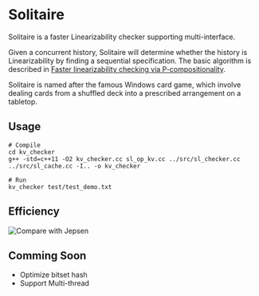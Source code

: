 # Solitaire
Solitaire is a faster Linearizability checker supporting multi-interface.

Given a concurrent history, Solitaire will determine whether the history is Linearizability by finding a sequential specification. The basic algorithm is described in [Faster linearizability checking via P-compositionality](https://arxiv.org/pdf/1504.00204.pdf).
    
Solitaire is named after the famous Windows card game, which involve dealing cards from a shuffled deck into a prescribed arrangement on a tabletop.

## Usage
``` dash
# Compile
cd kv_checker
g++ -std=c++11 -O2 kv_checker.cc sl_op_kv.cc ../src/sl_checker.cc ../src/sl_cache.cc -I.. -o kv_checker

# Run
kv_checker test/test_demo.txt

```

## Efficiency
![Compare with Jepsen](http://catkang.github.io/assets/img/test_linearizability/Linearizability_8.png)

## Comming Soon
- Optimize bitset hash
- Support Multi-thread
